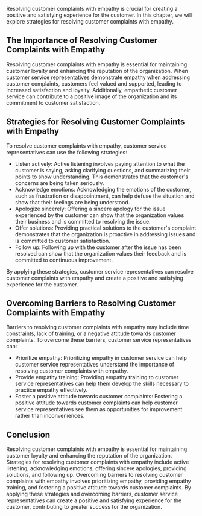 
Resolving customer complaints with empathy is crucial for creating a positive and satisfying experience for the customer. In this chapter, we will explore strategies for resolving customer complaints with empathy.

The Importance of Resolving Customer Complaints with Empathy
------------------------------------------------------------

Resolving customer complaints with empathy is essential for maintaining customer loyalty and enhancing the reputation of the organization. When customer service representatives demonstrate empathy when addressing customer complaints, customers feel valued and supported, leading to increased satisfaction and loyalty. Additionally, empathetic customer service can contribute to a positive image of the organization and its commitment to customer satisfaction.

Strategies for Resolving Customer Complaints with Empathy
---------------------------------------------------------

To resolve customer complaints with empathy, customer service representatives can use the following strategies:

* Listen actively: Active listening involves paying attention to what the customer is saying, asking clarifying questions, and summarizing their points to show understanding. This demonstrates that the customer's concerns are being taken seriously.
* Acknowledge emotions: Acknowledging the emotions of the customer, such as frustration or disappointment, can help defuse the situation and show that their feelings are being understood.
* Apologize sincerely: Offering a sincere apology for the issue experienced by the customer can show that the organization values their business and is committed to resolving the issue.
* Offer solutions: Providing practical solutions to the customer's complaint demonstrates that the organization is proactive in addressing issues and is committed to customer satisfaction.
* Follow up: Following up with the customer after the issue has been resolved can show that the organization values their feedback and is committed to continuous improvement.

By applying these strategies, customer service representatives can resolve customer complaints with empathy and create a positive and satisfying experience for the customer.

Overcoming Barriers to Resolving Customer Complaints with Empathy
-----------------------------------------------------------------

Barriers to resolving customer complaints with empathy may include time constraints, lack of training, or a negative attitude towards customer complaints. To overcome these barriers, customer service representatives can:

* Prioritize empathy: Prioritizing empathy in customer service can help customer service representatives understand the importance of resolving customer complaints with empathy.
* Provide empathy training: Providing empathy training to customer service representatives can help them develop the skills necessary to practice empathy effectively.
* Foster a positive attitude towards customer complaints: Fostering a positive attitude towards customer complaints can help customer service representatives see them as opportunities for improvement rather than inconveniences.

Conclusion
----------

Resolving customer complaints with empathy is essential for maintaining customer loyalty and enhancing the reputation of the organization. Strategies for resolving customer complaints with empathy include active listening, acknowledging emotions, offering sincere apologies, providing solutions, and following up. Overcoming barriers to resolving customer complaints with empathy involves prioritizing empathy, providing empathy training, and fostering a positive attitude towards customer complaints. By applying these strategies and overcoming barriers, customer service representatives can create a positive and satisfying experience for the customer, contributing to greater success for the organization.
